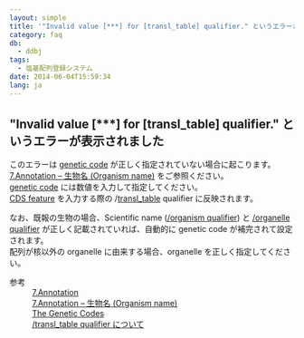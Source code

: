 ```yaml
---
layout: simple
title: '"Invalid value [***] for [transl_table] qualifier." というエラーが表示されました'
category: faq
db:
  - ddbj
tags: 
  - 塩基配列登録システム
date: 2014-06-04T15:59:34
lang: ja
---
```


## "Invalid value [***] for [transl_table] qualifier." というエラーが表示されました

<p>このエラーは <a href="/ddbj/geneticcode-e.html">genetic code</a> が正しく指定されていない場合に起こります。<br>
  <!-- Nucleotide Sequence Submission System --><a href="/ddbj/web-submission-help.html#flow-7-4">7.Annotation – 生物名 (Organism name)</a> をご参照ください。<br><a href="/ddbj/geneticcode-e.html">genetic code</a> には数値を入力して指定してください。<br><a href="/ddbj/cds.html">CDS feature</a> を入力する際の /<a href="/ddbj/qualifiers.html#transl_table">transl_table</a> qualifier に反映されます。</p>
<p>なお、既報の生物の場合、Scientific name (<a href="/ddbj/organism.html">/organism qualifier</a>) と <a href="/ddbj/qualifiers.html#organelle">/organelle qualifier</a> が正しく記載されていれば、自動的に genetic code が補完されて設定されます。<br>配列が核以外の organelle に由来する場合、organelle を正しく指定してください。</p>
<dl><dt>参考</dt>
  <dd><a href="/ddbj/web-submission-help.html#flow-7">7.Annotation</a></dd>
  <dd><a href="/ddbj/web-submission-help.html#flow-7-4">7.Annotation – 生物名 (Organism name)</a></dd>
  <dd><a href="/ddbj/geneticcode-e.html">The Genetic Codes</a></dd>
  <dd><a href="/ddbj/qualifiers.html#transl_table">/transl_table qualifier について</a></dd>
</dl>
